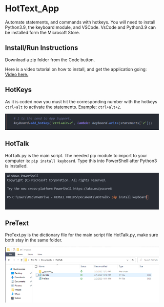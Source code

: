 # HotText_App
Automate statements, and commands with hotkeys. You will need to install Python3.9, the keyboard module, and VSCode. VsCode and Python3.9 can be installed form the Microsoft Store.

## Install/Run Instructions
Download a zip folder from the Code button.

Here is a video tutorial on how to install, and get the application going: 
[Video here.](https://youtu.be/8U7rk1BczG0)

## HotKeys 
As it is coded now you must hit the corresponding number with the hotkeys `ctrl+alt` to activate the statements. Example: `ctrl+alt+2`.

![Example](Screenshots/HotKey2.PNG "Example!")

## HotTalk
HotTalk.py is the main script. The needed pip module to import to your computer is: `pip install keyboard`. Type this into PowerShell after Python3 is installed.

![Example](Screenshots/Pip_Command.PNG "Example!")

## PreText
PreText.py is the dictionary file for the main script file HotTalk.py, make sure both stay in the same folder.

![Example](Screenshots/Same.PNG "Example!")
